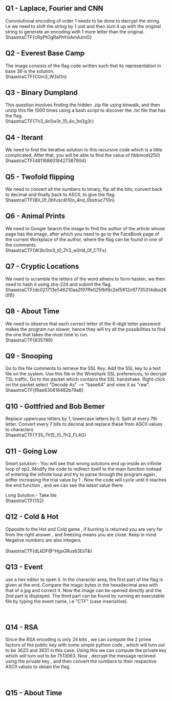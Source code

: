 ## Q1 - Laplace, Fourier and CNN
Convolutional encoding of order 1 needs to be done to decrypt the string. I.e we need to shift the string by 1 unit and then sum it up with the original string to generate an encoding with 1 more letter than the original. 
<br />
ShaastraCTF{cRyPtOgRaPhYisAmAzInG}
<br />

## Q2 - Everest Base Camp
The image consists of the flag code written such that its representation in base 36 is the solution.
<br />
ShaastraCTF{C0m3_W3st1n}
<br />

## Q3 - Binary Dumpland
This question involves finding the hidden .zip file using binwalk, and then unzip this file 1000 times using a bash script to discover the .txt file that has the flag.
<br />
ShaastraCTF{Th3_4n5w3r_15_4n_1nt3g3r}
<br />

## Q4 - Iterant
We need to find the iterative solution to this recursive code which is a little complicated. After that, you will be able to find the value of fibbmod(250)
<br />
ShaastraCTF{4611686018427387904}
<br />

## Q5 - Twofold flipping
We need to convert all the numbers to binary, flip all the bits, convert back to decimal and finally back to ASCII, to give the flag.
<br />
ShaastraCTF{Bit_0f_0bfusc4t10n_4nd_0bstruc710n}
<br />

## Q6 - Animal Prints
We need to Google Search the image to find the author of the article whose page has the image, after which you need to go to the FaceBook page of the current Workplace of the author, where the flag can be found in one of the comments.
<br />
ShaastraCTF{W3lc0m3_t0_7h3_w0rld_0f_CTFs}
<br />

## Q7 - Cryptic Locations
We need to scramble the letters of the word athens to form hasten, we then need to hash it using sha-224 and submit the flag.
<br />
ShaastraCTF{dc021713e546210aa2f97ffe025fbf9c2ef5812c97735314dba280f8}
<br />

## Q8 - About Time
We need to observe that each correct letter of the 6-digit letter password makes the program run slower, hence they will try all the possibilities to find the one that takes the most time to run.
<br />
ShaastraCTF{835789}
<br />

## Q9 - Snooping
Go to the file comments to retrieve the SSL Key.
Add the SSL key to a text file on the system.
Use this file in the Wireshark SSL preferences, to decrypt TSL traffic.
Go to the packet which contains the SSL handshake.
Right-click on the packet select "Decode As" --> "base64" and view it as "raw".
<br />
ShaastraCTF{f9ae830816482b79a8}
<br />

## Q10 - Gottfried and Bob Bemer
Replace uppercase letters by 1, lowercase letters by 0. Split at every 7th letter. Convert every 7 bits to decimal and replace these from ASCII values to characters
<br />
ShaastraCTF{Y35_7h15_I5_7h3_FL4G}
<br />

## Q11 - Going Low
Smart solution:- You will see that wrong solutions end up inside an infinite loop of op2. Modify the code to redirect itself to the main function instead of entering the infinite loop and try to parse through the program again , adfter increasing the trial value by 1 . Now the code will cycle until it reaches the end function , and we can see the latest value there.

Long Solution:- Take lite
<br />
ShaastraCTF{132}
<br />

## Q12 - Cold & Hot
Opposite to the Hot and Cold game , if burning is returned you are very far from the right answer , and freezing means you are close. Keep in mind Negative numbers are also integers.  
<br />
ShaastraCTF{dLkDF@^HgsGRus63EsT&}
<br />

## Q13 - Event
use a hex editor to open it. In the character area, the first part of the flag is given at the end. Compare the magic bytes in the hexadecimal area with that of a jpg and correct it. Now the image can be opened directly and the 2nd part is displayed. The third part can be found by running an executable file by typing the event name, i.e "CTF" (case insensitive).

<br />

## Q14 - RSA
Since the RSA encoding is only 24 bits , we can compute the 2 prime factors of the public key with some simple python code , which will turn out to be 3623 and 3631 in this case. Using this we can compute the private key which will turn out to be 7513063. Now , decrypt the message recieved using the private key , and then convert the numbers to their respective ASCII values to obtain the flag. 

<br />

## Q15 - About Time

